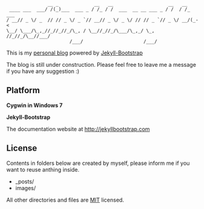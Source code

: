                    __ _             __   __                    __   __     
     ____ ___  ___/ /(_)___  ___ _ / /_ / /  ___  __ __ ___ _ / /  / /_ ___
    / __// _ \/ _  // // _ \/ _ `// __// _ \/ _ \/ // // _ `// _ \/ __/(_-<
    \__/ \___/\_,_//_//_//_/\_, / \__//_//_/\___/\_,_/ \_, //_//_/\__//___/
                           /___/                      /___/                

This is my [personal blog](http://www.codingthoughts.today) powered by [Jekyll-Bootstrap](http://jekyllbootstrap.com)

The blog is still under construction. Please feel free to leave me a message if you have any suggestion :)

## Platform

**Cygwin in Windows 7**

**Jekyll-Bootstrap**

The documentation website at <http://jekyllbootstrap.com> 

## License

Contents in folders below are created by myself, please inform me if you want to reuse anthing inside.

 * _posts/
 * images/

All other directories and files are [MIT](http://opensource.org/licenses/MIT) licensed.
